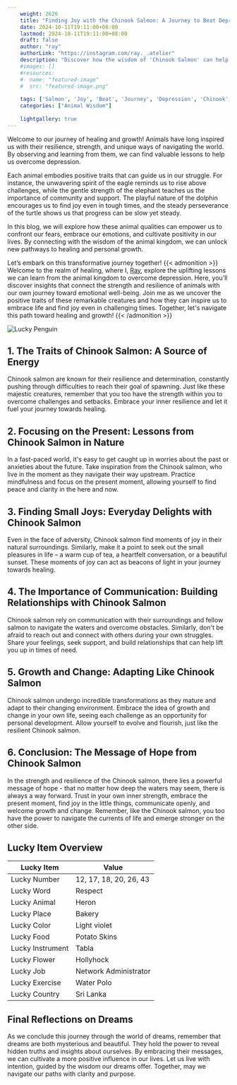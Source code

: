 ```yaml
---
    weight: 2626
    title: "Finding Joy with the Chinook Salmon: A Journey to Beat Depression"  # Assuming 'title' column exists
    date: 2024-10-11T19:11:00+08:00
    lastmod: 2024-10-11T19:11:00+08:00
    draft: false
    author: "ray"
    authorLink: "https://instagram.com/ray._.atelier"
    description: "Discover how the wisdom of 'Chinook Salmon' can help you overcome depression and find joy in your life journey."
    #images: []
    #resources:
    #- name: "featured-image"
    #  src: "featured-image.png"
    
    tags: ['Salmon', 'Joy', 'Beat', 'Journey', 'Depression', 'Chinook', 'Finding']
    categories: ["Animal Wisdom"]
    
    lightgallery: true
---
```

    
Welcome to our journey of healing and growth! Animals have long inspired us with their resilience, strength, and unique ways of navigating the world. By observing and learning from them, we can find valuable lessons to help us overcome depression.

Each animal embodies positive traits that can guide us in our struggle. For instance, the unwavering spirit of the eagle reminds us to rise above challenges, while the gentle strength of the elephant teaches us the importance of community and support. The playful nature of the dolphin encourages us to find joy even in tough times, and the steady perseverance of the turtle shows us that progress can be slow yet steady.

In this blog, we will explore how these animal qualities can empower us to confront our fears, embrace our emotions, and cultivate positivity in our lives. By connecting with the wisdom of the animal kingdom, we can unlock new pathways to healing and personal growth.

Let’s embark on this transformative journey together!
{{< admonition >}}
Welcome to the realm of healing, where I, [Ray](https://instagram.com/ray._.atelier), explore the uplifting lessons we can learn from the animal kingdom to overcome depression. Here, you’ll discover insights that connect the strength and resilience of animals with our own journey toward emotional well-being. Join me as we uncover the positive traits of these remarkable creatures and how they can inspire us to embrace life and find joy even in challenging times. Together, let's navigate this path toward healing and growth!
{{< /admonition >}}

![Lucky Penguin](https://cdn.pixabay.com/photo/2024/09/07/02/34/penguins-9028827_1280.jpg "Lucky Penguin")

## 1. The Traits of Chinook Salmon: A Source of Energy
Chinook salmon are known for their resilience and determination, constantly pushing through difficulties to reach their goal of spawning. Just like these majestic creatures, remember that you too have the strength within you to overcome challenges and setbacks. Embrace your inner resilience and let it fuel your journey towards healing.

## 2. Focusing on the Present: Lessons from Chinook Salmon in Nature
In a fast-paced world, it's easy to get caught up in worries about the past or anxieties about the future. Take inspiration from the Chinook salmon, who live in the moment as they navigate their way upstream. Practice mindfulness and focus on the present moment, allowing yourself to find peace and clarity in the here and now.

## 3. Finding Small Joys: Everyday Delights with Chinook Salmon
Even in the face of adversity, Chinook salmon find moments of joy in their natural surroundings. Similarly, make it a point to seek out the small pleasures in life – a warm cup of tea, a heartfelt conversation, or a beautiful sunset. These moments of joy can act as beacons of light in your journey towards healing.

## 4. The Importance of Communication: Building Relationships with Chinook Salmon
Chinook salmon rely on communication with their surroundings and fellow salmon to navigate the waters and overcome obstacles. Similarly, don't be afraid to reach out and connect with others during your own struggles. Share your feelings, seek support, and build relationships that can help lift you up in times of need.

## 5. Growth and Change: Adapting Like Chinook Salmon
Chinook salmon undergo incredible transformations as they mature and adapt to their changing environment. Embrace the idea of growth and change in your own life, seeing each challenge as an opportunity for personal development. Allow yourself to evolve and flourish, just like the resilient Chinook salmon.

## 6. Conclusion: The Message of Hope from Chinook Salmon
In the strength and resilience of the Chinook salmon, there lies a powerful message of hope - that no matter how deep the waters may seem, there is always a way forward. Trust in your own inner strength, embrace the present moment, find joy in the little things, communicate openly, and welcome growth and change. Remember, like the Chinook salmon, you too have the power to navigate the currents of life and emerge stronger on the other side.


## Lucky Item Overview
| Lucky Item          | Value              |
|---------------|--------------------|
| Lucky Number        | 12, 17, 18, 20, 26, 43  |
| Lucky Word          | Respect |
| Lucky Animal        | Heron |
| Lucky Place         | Bakery     |
| Lucky Color         | Light violet     |
| Lucky Food          | Potato Skins      |
| Lucky Instrument    | Tabla |
| Lucky Flower        | Hollyhock    |
| Lucky Job           | Network Administrator       |
| Lucky Exercise      | Water Polo  |
| Lucky Country       | Sri Lanka    |


##  Final Reflections on Dreams

As we conclude this journey through the world of dreams, remember that dreams are both mysterious and beautiful. They hold the power to reveal hidden truths and insights about ourselves. By embracing their messages, we can cultivate a more positive influence in our lives. Let us live with intention, guided by the wisdom our dreams offer. Together, may we navigate our paths with clarity and purpose.
